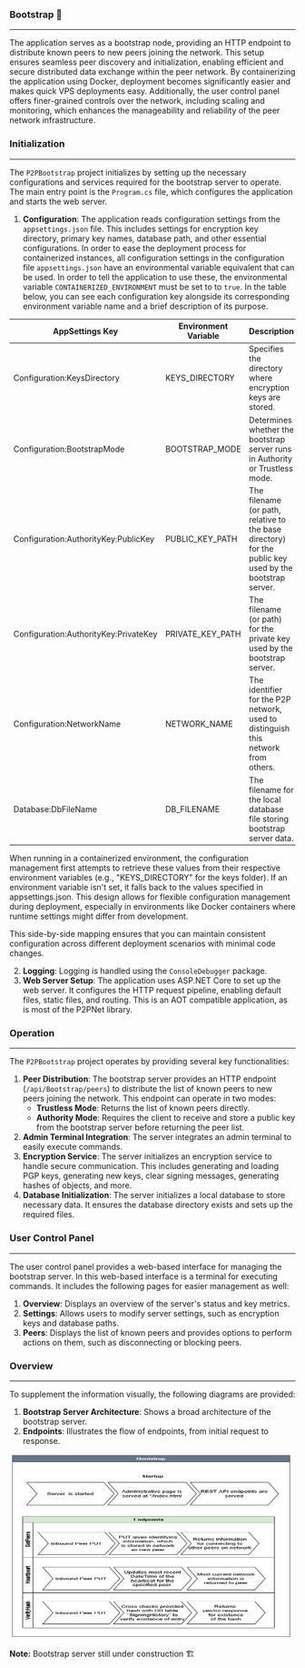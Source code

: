 ﻿---
uid: p2pnetbootstrap
---
### Bootstrap 🤝

---

The application serves as a bootstrap node, providing an HTTP endpoint to distribute known peers to new peers joining the network. This setup ensures seamless peer discovery and initialization, enabling efficient and secure distributed data exchange within the peer network. By containerizing the application using Docker, deployment becomes significantly easier and makes quick VPS deployments easy. Additionally, the user control panel offers finer-grained controls over the network, including scaling and monitoring, which enhances the manageability and reliability of the peer network infrastructure.

### Initialization

---

The `P2PBootstrap` project initializes by setting up the necessary configurations and services required for the bootstrap server to operate. The main entry point is the `Program.cs` file, which configures the application and starts the web server.

1. **Configuration**: The application reads configuration settings from the `appsettings.json` file. This includes settings for encryption key directory, primary key names, database path, and other essential configurations. In order to ease the deployment process for containerized instances, all configuration settings in the configuration file `appsettings.json` have an environmental variable equivalent that can be used. In order to tell the application to use these, the environmental variable `CONTAINERIZED_ENVIRONMENT` must be set to to `true`. In the table below, you can see each configuration key alongside its corresponding environment variable name and a brief description of its purpose.


| AppSettings Key                       | Environment Variable | Description                                                                                             |
| --------------------------------------- | ---------------------- | --------------------------------------------------------------------------------------------------------- |
| Configuration:KeysDirectory           | KEYS_DIRECTORY       | Specifies the directory where encryption keys are stored.                                               |
| Configuration:BootstrapMode           | BOOTSTRAP_MODE       | Determines whether the bootstrap server runs in Authority or Trustless mode.                            |
| Configuration:AuthorityKey:PublicKey  | PUBLIC_KEY_PATH      | The filename (or path, relative to the base directory) for the public key used by the bootstrap server. |
| Configuration:AuthorityKey:PrivateKey | PRIVATE_KEY_PATH     | The filename (or path) for the private key used by the bootstrap server.                                |
| Configuration:NetworkName             | NETWORK_NAME         | The identifier for the P2P network, used to distinguish this network from others.                       |
| Database:DbFileName                   | DB_FILENAME          | The filename for the local database file storing bootstrap server data.                                 |

When running in a containerized environment, the configuration management first attempts to retrieve these values from their respective environment variables (e.g., "KEYS_DIRECTORY" for the keys folder). If an environment variable isn't set, it falls back to the values specified in appsettings.json. This design allows for flexible configuration management during deployment, especially in environments like Docker containers where runtime settings might differ from development.

This side-by-side mapping ensures that you can maintain consistent configuration across different deployment scenarios with minimal code changes.

2. **Logging**: Logging is handled using the `ConsoleDebugger` package.
3. **Web Server Setup**: The application uses ASP.NET Core to set up the web server. It configures the HTTP request pipeline, enabling default files, static files, and routing. This is an AOT compatible application, as is most of the P2PNet library.

### Operation

---

The `P2PBootstrap` project operates by providing several key functionalities:

1. **Peer Distribution**: The bootstrap server provides an HTTP endpoint (`/api/Bootstrap/peers`) to distribute the list of known peers to new peers joining the network. This endpoint can operate in two modes:
   - **Trustless Mode**: Returns the list of known peers directly.
   - **Authority Mode**: Requires the client to receive and store a public key from the bootstrap server before returning the peer list.
2. **Admin Terminal Integration**: The server integrates an admin terminal to easily execute commands.
3. **Encryption Service**: The server initializes an encryption service to handle secure communication. This includes generating and loading PGP keys, generating new keys, clear signing messages, generating hashes of objects, and more.
4. **Database Initialization**: The server initializes a local database to store necessary data. It ensures the database directory exists and sets up the required files.

### User Control Panel

---

The user control panel provides a web-based interface for managing the bootstrap server. In this web-based interface is a terminal for executing commands. It includes the following pages for easier management as well:

1. **Overview**: Displays an overview of the server's status and key metrics.
2. **Settings**: Allows users to modify server settings, such as encryption keys and database paths.
3. **Peers**: Displays the list of known peers and provides options to perform actions on them, such as disconnecting or blocking peers.

### Overview

---

To supplement the information visually, the following diagrams are provided:

1. **Bootstrap Server Architecture**: Shows a broad architecture of the bootstrap server.
2. **Endpoints**: Illustrates the flow of endpoints, from initial request to response.

<p>
    <img src="https://raw.githubusercontent.com/p2pnetsuite/P2PNet/refs/heads/master/misc/Bootstrap.png" width="500" height="325" alt="bootstrap chart">
</p>

**Note:** Bootstrap server still under construction 🏗️
